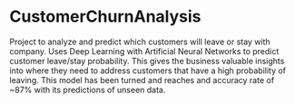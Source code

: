 # CustomerChurnAnalysis
Project to analyze and predict which customers will leave or stay with company. Uses Deep Learning with Artificial Neural Networks to predict customer leave/stay probability. This gives the business valuable insights into where they need to address customers that have a high probability of leaving. This model has been turned and reaches and accuracy rate of ~87% with its predictions of unseen data.  

